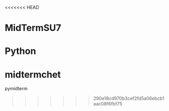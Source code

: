 <<<<<<< HEAD
# MidTermSU7
Python
=======
# midtermchet
pymidterm
>>>>>>> 290e18cd970b3cef2fd5a06ebcb1aac08f6fbf75
